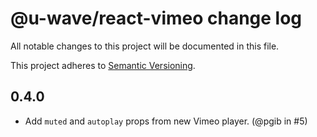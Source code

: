 # @u-wave/react-vimeo change log

All notable changes to this project will be documented in this file.

This project adheres to [Semantic Versioning](http://semver.org/).

## 0.4.0
 * Add `muted` and `autoplay` props from new Vimeo player. (@pgib in #5)

